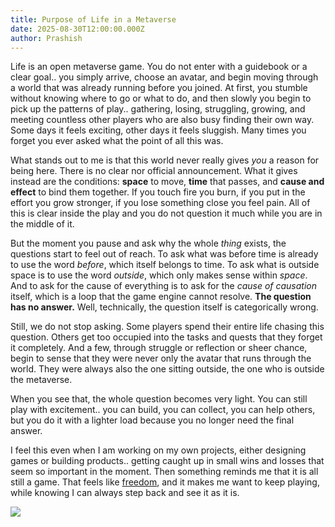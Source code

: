 ```yaml
---
title: Purpose of Life in a Metaverse
date: 2025-08-30T12:00:00.000Z
author: Prashish
---
```

Life is an open metaverse game. You do not enter with a guidebook or a clear goal.. you simply arrive, choose an avatar, and begin moving through a world that was already running before you joined. At first, you stumble without knowing where to go or what to do, and then slowly you begin to pick up the patterns of play.. gathering, losing, struggling, growing, and meeting countless other players who are also busy finding their own way. Some days it feels exciting, other days it feels sluggish. Many times you forget you ever asked what the point of all this was.

What stands out to me is that this world never really gives _you_ a reason for being here. There is no clear nor official announcement. What it gives instead are the conditions: __space__ to move, __time__ that passes, and __cause and effect__ to bind them together. If you touch fire you burn, if you put in the effort you grow stronger, if you lose something close you feel pain. All of this is clear inside the play and you do not question it much while you are in the middle of it.

But the moment you pause and ask why the whole _thing_ exists, the questions start to feel out of reach. To ask what was before time is already to use the word _before_, which itself belongs to time. To ask what is outside space is to use the word _outside_, which only makes sense within _space_. And to ask for the cause of everything is to ask for the _cause of causation_ itself, which is a loop that the game engine cannot resolve. __The question has no answer.__ Well, technically, the question itself is categorically wrong.

Still, we do not stop asking. Some players spend their entire life chasing this question. Others get too occupied into the tasks and quests that they forget it completely. And a few, through struggle or reflection or sheer chance, begin to sense that they were never only the avatar that runs through the world. They were always also the one sitting outside, the one who is outside the metaverse.

When you see that, the whole question becomes very light. You can still play with excitement.. you can build, you can collect, you can help others, but you do it with a lighter load because you no longer need the final answer.

I feel this even when I am working on my own projects, either designing games or building products.. getting caught up in small wins and losses that seem so important in the moment. Then something reminds me that it is all still a game. That feels like [freedom](https://www.youtube.com/watch?v=-BGSEtZNAlk), and it makes me want to keep playing, while knowing I can always step back and see it as it is.

<div class="image-wrapper" style="margin: 12px auto;"><img src="/img/multiple-screens.jpg"></div>

